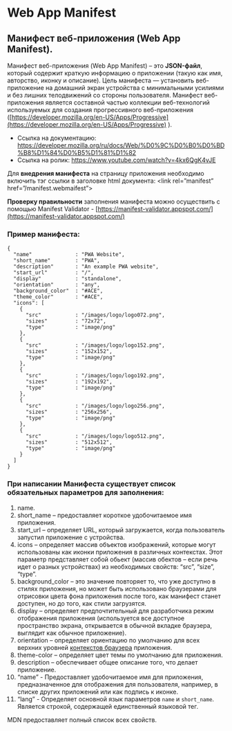 # Web App Manifest

## **Манифест веб-приложения \(Web** **App** **Manifest\).**

Манифест веб-приложения \(Web App Manifest\) – это **JSON-файл**, который содержит краткую информацию о приложении \(такую как имя, авторство, иконку и описание\). Цель манифеста — установить веб-приложение на домашний экран устройства с минимальными усилиями и без лишних телодвижений со стороны пользователя. Манифест веб-приложения является составной частью коллекции веб-технологий используемых для создания прогрессивного веб-приложения \([https://developer.mozilla.org/en-US/Apps/Progressive](https://developer.mozilla.org/en-US/Apps/Progressive) \).

* Ссылка на документацию: https://developer.mozilla.org/ru/docs/Web/%D0%9C%D0%B0%D0%BD%B8%D1%84%D0%B5%D1%81%D1%82
* Ссылка на ролик: https://www.youtube.com/watch?v=4kx6QgK4vJE

Для **внедрения манифеста** на страницу приложения необходимо включить тэг ссылки в заголовке html документа: &lt;link rel=”manifest” href=”/manifest.webmaifest”&gt;

**Проверку правильности** заполнения манифеста можно осуществить с помощью Manifest Validator - [https://manifest-validator.appspot.com/](https://manifest-validator.appspot.com/)

### **Пример манифеста:**

```text
{
  "name"              : "PWA Website",
  "short_name"        : "PWA",
  "description"       : "An example PWA website",
  "start_url"         : "/",
  "display"           : "standalone",
  "orientation"       : "any",
  "background_color"  : "#ACE",
  "theme_color"       : "#ACE",
  "icons": [
    {
      "src"           : "/images/logo/logo072.png",
      "sizes"         : "72x72",
      "type"          : "image/png"
    },
    {
      "src"           : "/images/logo/logo152.png",
      "sizes"         : "152x152",
      "type"          : "image/png"
    },
    {
      "src"           : "/images/logo/logo192.png",
      "sizes"         : "192x192",
      "type"          : "image/png"
    },
    {
      "src"           : "/images/logo/logo256.png",
      "sizes"         : "256x256",
      "type"          : "image/png"
    },
    {
      "src"           : "/images/logo/logo512.png",
      "sizes"         : "512x512",
      "type"          : "image/png"
    }
  ]
}
```

### При написании Манифеста существует **список обязательных параметров** для заполнения:

1. name.
2. short\_name – предоставляет короткое удобочитаемое имя приложения.
3. start\_url – определяет URL, который загружается, когда пользователь запустил приложение с устройства.
4. icons – определяет массив объектов изображений, которые могут использованы как иконки приложения в различных контекстах. Этот параметр представляет собой обьект \(массив обектов – если речь идет о разных устройствах\) из необходимых свойств: “src”, “size”,  “type”.
5. background\_color – это значение повторяет то, что уже доступно в стилях приложения, но может быть использовано браузерами для отрисовки цвета фона приложения после того, как манифест станет доступен, но до того, как стили загрузятся.
6. display – определяет предпочтительный для разработчика режим отображения приложения \(используется все доступное пространство экрана, открывается в обычной вкладке браузера, выглядит как обычное приложение\).
7.  orientation – определяет ориентацию по умолчанию для всех верхних уровней [контекстов браузера](https://developer.mozilla.org/ru/docs/%D0%A1%D0%BB%D0%BE%D0%B2%D0%B0%D1%80%D1%8C/Browsing_context) приложения.
8. theme-color – определяет цвет темы по умолчанию для приложения.
9. description – обеспечивает общее описание того, что делает приложение.
10. “name”  - Предоставляет удобочитаемое имя для приложения, предназначенное для отображения для пользователя, например, в списке других приложений или как подпись к иконке.
11. “lang” - Определяет основной язык параметров `name` и `short_name`. Является строкой, содержащей единственный языковой тег.

MDN предоставляет полный список всех свойств.

